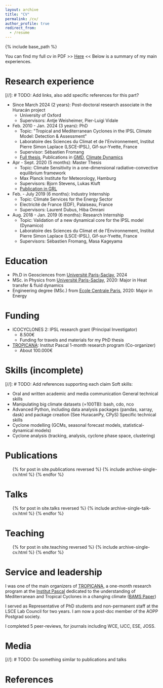 ```yaml
---
layout: archive
title: "CV"
permalink: /cv/
author_profile: true
redirect_from:
  - /resume
---
```


{% include base_path %}

You can find my full cv in PDF >> [Here](../_files/CV.pdf) <<
Below is a summary of my main experiences.

Research experience
======
[//]: # TODO: Add links, also add specific references for this part?
* Since March 2024 (2 years): Post-doctoral research associate in the Huracán project
  * University of Oxford
  * Supervisors: Antje Weisheimer, Pier-Luigi Vidale
* Feb. 2010 - Jan. 2024 (3 years): PhD
  * Topic: "Tropical and Mediterranean Cyclones in the IPSL Climate Model: Detection & Assessment"
  * Laboratoire des Sciences du Climat et de l'Environnement, Institut Pierre Simon Laplace (LSCE-IPSL), Gif-sur-Yvette, France
  * Supervisor: Sébastien Fromang
  * [Full thesis](https://theses.hal.science/tel-04585459), Publications in [GMD](https://gmd.copernicus.org/articles/15/6759/2022/), [Climate Dynamics](https://link.springer.com/article/10.1007/s00382-024-07138-w)
* Apr - Sept. 2020 (5 months): Master Thesis
  * Topic: Climate Sensitivity in a one-dimensional radiative-convective equilibrium framework
  * Max Planck Institute for Meteorology, Hamburg
  * Supervisors: Bjorn Stevens, Lukas Kluft
  * [Publication in GRL](https://agupubs.onlinelibrary.wiley.com/doi/full/10.1029/2021GL092462)
* Feb. - July 2019 (6 months): Industry Internship
  * Topic: Climate Services for the Energy Sector
  * Electricité de France (EDF), Palaiseau, France
  * Supervisors: Laurent Dubus, Hiba Omrani
* Aug. 2018 - Jan. 2019 (6 months): Research Internship
  * Topic: Validation of a new dynamical core for the IPSL model (Dynamico)
  * Laboratoire des Sciences du Climat et de l'Environnement, Institut Pierre Simon Laplace (LSCE-IPSL), Gif-sur-Yvette, France
  * Supervisors: Sébastien Fromang, Masa Kageyama
 
Education
======
* Ph.D in Geosciences from [Université Paris-Saclay](https://www.universite-paris-saclay.fr/), 2024
* MSc. in Physics from [Université Paris-Saclay](https://www.universite-paris-saclay.fr/), 2020: Major in Heat transfer & fluid dynamics
* Engineering degree (MSc.) from [Ecole Centrale Paris](https://www.centralesupelec.fr/), 2020: Major in Energy

Funding
======
* ICOCYCLONES 2: IPSL research grant (Principal Investigator)
  * 8.500€
  * Funding for travels and materials for my PhD thesis
* [TROPICANA](TODO): Institut Pascal 1-month research program (Co-organizer)
  * About 100.000€
  
Skills (incomplete)
======
[//]: # TODO: Add references supporting each claim
Soft skills:
* Oral and written academic and media communication
General technical skills
* Manipulating big climate datasets (∝100TB): bash, cdo, nco
* Advanced Python, including data analysis packages (pandas, xarray, dask) and package creation (See HuracanPy, CPyS)
Specific technical skills
* Cyclone modelling (GCMs, seasonal forecast models, statistical-dynamical models)
* Cyclone analysis (tracking, analysis, cyclone phase space, clustering)

Publications
======
  <ul>{% for post in site.publications reversed %}
    {% include archive-single-cv.html %}
  {% endfor %}</ul>
  
Talks
======
  <ul>{% for post in site.talks reversed %}
    {% include archive-single-talk-cv.html  %}
  {% endfor %}</ul>
  
Teaching
======
  <ul>{% for post in site.teaching reversed %}
    {% include archive-single-cv.html %}
  {% endfor %}</ul>
  
Service and leadership
======
I was one of the main organizers of [TROPICANA](TODO), a one-month research program at the [Institut Pascal](TODO) dedicated to the understanding of Mediterranean and Tropical Cyclones in a changing climate ([BAMS Paper](TODO))

I served as Representative of PhD students and non-permanent staff at the LSCE Lab Council for two years. I am now a post-doc member of the AOPP Postgrad society. 

I completed 5 peer-reviews, for journals including WCE, IJCC, ESE, JOSS.

Media
======
[//]: # TODO: Do something similar to publications and talks

References
======

